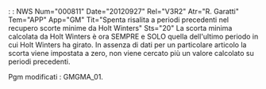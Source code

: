  :  : NWS Num="000811" Date="20120927" Rel="V3R2" Atr="R. Garatti" Tem="APP" App="GM" Tit="Spenta risalita a periodi precedenti nel recupero scorte minime da Holt Winters" Sts="20"
La scorta minima calcolata da Holt Winters è ora SEMPRE e SOLO quella dell'ultimo periodo in cui Holt Winters ha girato.
In assenza di dati per un particolare articolo la scorta viene impostata a zero, non viene cercato
più un valore calcolato su periodi precedenti.

Pgm modificati :  GMGMA_01.
